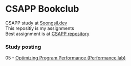 # CSAPP Bookclub

CSAPP study at [Soongsil.dev](http://Soongsil.dev)  
This repositiy is my assignments  
Best assignment is at [CSAPP repository](https://github.com/Soongsil-Developers/bookclub-2022-csapp)  

### Study posting
05 - [Optimizing Program Performance (Performance lab)](https://kkanggu39.tistory.com/96)
